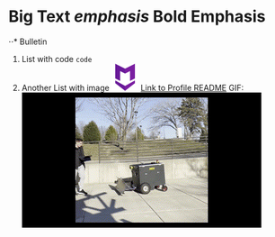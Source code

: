 # Big Text  *emphasis* **Bold Emphasis**
⋅⋅* Bulletin
1. List with code  `code` 
2. Another List with image 
![alt text](https://github.com/adam-p/markdown-here/raw/master/src/common/images/icon48.png "Logo Title Text 1")
[Link to Profile README](https://github.com/CJdev99/CJdev99/blob/main/README.md) GIF: ![](https://github.com/CJdev99/Autonomous_Snowplow_2023/blob/main/robot_gif.gif)
